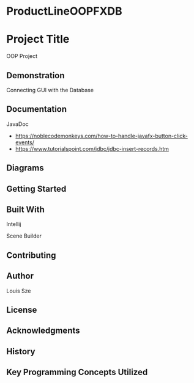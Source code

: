 # ProductLineOOPFXDB
# Project Title
OOP Project

## Demonstration
Connecting GUI with the Database

## Documentation
JavaDoc 

 * https://noblecodemonkeys.com/how-to-handle-javafx-button-click-events/
 * https://www.tutorialspoint.com/jdbc/jdbc-insert-records.htm
## Diagrams


## Getting Started


## Built With
Intellij

Scene Builder
## Contributing


## Author
Louis Sze

## License


## Acknowledgments


## History


## Key Programming Concepts Utilized

